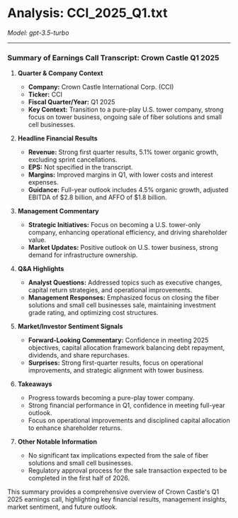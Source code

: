 # Analysis: CCI_2025_Q1.txt

*Model: gpt-3.5-turbo*

---

### Summary of Earnings Call Transcript: Crown Castle Q1 2025

1. **Quarter & Company Context**
   - **Company:** Crown Castle International Corp. (CCI)
   - **Ticker:** CCI
   - **Fiscal Quarter/Year:** Q1 2025
   - **Key Context:** Transition to a pure-play U.S. tower company, strong focus on tower business, ongoing sale of fiber solutions and small cell businesses.

2. **Headline Financial Results**
   - **Revenue:** Strong first quarter results, 5.1% tower organic growth, excluding sprint cancellations.
   - **EPS:** Not specified in the transcript.
   - **Margins:** Improved margins in Q1, with lower costs and interest expenses.
   - **Guidance:** Full-year outlook includes 4.5% organic growth, adjusted EBITDA of $2.8 billion, and AFFO of $1.8 billion.

3. **Management Commentary**
   - **Strategic Initiatives:** Focus on becoming a U.S. tower-only company, enhancing operational efficiency, and driving shareholder value.
   - **Market Updates:** Positive outlook on U.S. tower business, strong demand for infrastructure ownership.

4. **Q&A Highlights**
   - **Analyst Questions:** Addressed topics such as executive changes, capital return strategies, and operational improvements.
   - **Management Responses:** Emphasized focus on closing the fiber solutions and small cell businesses sale, maintaining investment grade rating, and optimizing cost structures.

5. **Market/Investor Sentiment Signals**
   - **Forward-Looking Commentary:** Confidence in meeting 2025 objectives, capital allocation framework balancing debt repayment, dividends, and share repurchases.
   - **Surprises:** Strong first-quarter results, focus on operational improvements, and strategic alignment with tower business.

6. **Takeaways**
   - Progress towards becoming a pure-play tower company.
   - Strong financial performance in Q1, confidence in meeting full-year outlook.
   - Focus on operational improvements and disciplined capital allocation to enhance shareholder returns.

7. **Other Notable Information**
   - No significant tax implications expected from the sale of fiber solutions and small cell businesses.
   - Regulatory approval process for the sale transaction expected to be completed in the first half of 2026.

This summary provides a comprehensive overview of Crown Castle's Q1 2025 earnings call, highlighting key financial results, management insights, market sentiment, and future outlook.